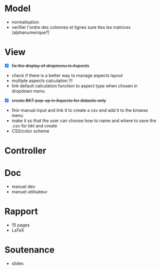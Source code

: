 # Model
- normalisation
- verifier l'ordre des colonnes et lignes sure ttes les matrices (alphanumerique?)
# View
- [x] ~~fix the display of dropmenu in Aspects~~
- check if there is a better way to manage aspects layout
- multiple aspects calculation !!!
- link default calculation function to aspect type when chosen in dropdown menu
- [x] ~~create BKT pop-up in Aspects for didactic only~~
- finir manual input and link it to create a csv and add it to the browse menu
- make it so that the user can choose how to name and where to save the .csv for bkt and create
- CSS/color scheme
# Controller

# Doc
- manuel dev
- manuel utilisateur
# Rapport
- 15 pages
- LaTeX

# Soutenance
- slides